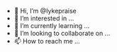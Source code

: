 - 👋 Hi, I’m @Iykepraise
- 👀 I’m interested in ...
- 🌱 I’m currently learning ...
- 💞️ I’m looking to collaborate on ...
- 📫 How to reach me ...

<!---
Iykepraise/Iykepraise is a ✨ special ✨ repository because its `README.md` (this file) appears on your GitHub profile.
You can click the Preview link to take a look at your changes.
--->
